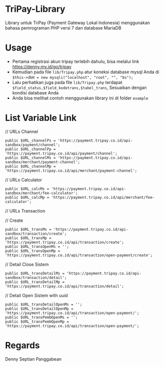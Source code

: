 # TriPay-Library
Library untuk TriPay (Payment Gateway Lokal Indonesia) menggunakan bahasa pemrograman PHP versi 7 dan database MariaDB

# Usage
- Pertama registrasi akun tripay terlebih dahulu, bisa melalui link https://denny.my.id/go/tripay
- Kemudian pada file ```lib/Tripay.php``` atur koneksi database mysql Anda di ```$this->dbH = new mysqli("localhost", "root", "", "bs");```
- Lalu perhatikan juga pada file ```lib/Tripay.php``` terdapat ```$field_status,$field_kodetrans,$tabel_trans```, Sesuaikan dengan kondisi database Anda
- Anda bisa melihat contoh menggunakan library ini di folder ```example```

# List Variable Link
// URLs Channel
```
public $URL_channelPs = 'https://payment.tripay.co.id/api-sandbox/payment/channel';
public $URL_channelPp = 'https://payment.tripay.co.id/api/payment/channel';
public $URL_channelMs = 'https://payment.tripay.co.id/api-sandbox/merchant/payment-channel';
public $URL_channelMp = 'https://payment.tripay.co.id/api/merchant/payment-channel';
```
// URLs Calculator
```
public $URL_calcMs = 'https://payment.tripay.co.id/api-sandbox/merchant/fee-calculator';
public $URL_calcMp = 'https://payment.tripay.co.id/api/merchant/fee-calculator';
```
// URLs Transaction

// Create
```
public $URL_transMs = 'https://payment.tripay.co.id/api-sandbox/transaction/create';
public $URL_transMp = 'https://payment.tripay.co.id/api/transaction/create';
public $URL_transOpenMs = '';
public $URL_transOpenMp = 'https://payment.tripay.co.id/api/transaction/open-payment/create';
```
// Detail Close Sistem
```
public $URL_transDetailMs = 'https://payment.tripay.co.id/api-sandbox/transaction/detail';
public $URL_transDetailMp = 'https://payment.tripay.co.id/api/transaction/detail';
```
// Detail Open Sistem with uuid
```
public $URL_transDetailOpenMs = '';
public $URL_transDetailOpenMp = 'https://payment.tripay.co.id/api/transaction/open-payment/';
public $URL_transPembOpenMs = '';
public $URL_transPembOpenMp = 'https://payment.tripay.co.id/api/transaction/open-payment/';
```
# Regards
Denny Septian Panggabean
